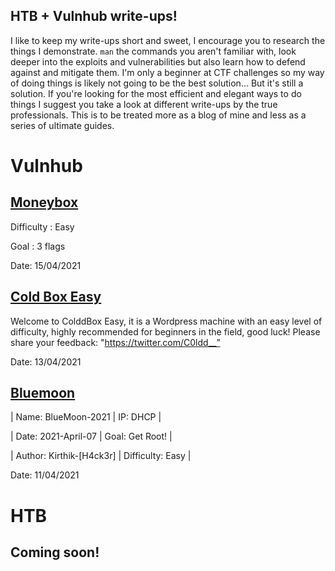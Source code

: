 ## HTB + Vulnhub write-ups!
I like to keep my write-ups short and sweet, I encourage you to research the things I demonstrate. ```man``` the commands you aren't familiar with, look deeper into the exploits and vulnerabilities but also learn how to defend against and mitigate them. I'm only a beginner at CTF challenges so my way of doing things is likely not going to be the best solution... But it's still a solution. If you're looking for the most efficient and elegant ways to do things I suggest you take a look at different write-ups by the true professionals. This is to be treated more as a blog of mine and less as a series of ultimate guides. 

# Vulnhub
## [Moneybox](Vulnhub/Moneybox/Moneybox.md)

Difficulty : Easy

Goal : 3 flags

Date: 15/04/2021
## [Cold Box Easy](Vulnhub/ColdBox-Easy/CBE.md)

Welcome to ColddBox Easy, it is a Wordpress machine with an easy level of difficulty, highly recommended for beginners in the field, good luck! Please share your feedback: "https://twitter.com/C0ldd__”

Date: 13/04/2021

## [Bluemoon](Vulnhub/Bluemoon/blue.md)

|   Name: BlueMoon-2021     |          IP: DHCP           |

|   Date: 2021-April-07     |        Goal: Get Root!      |

| Author: Kirthik-[H4ck3r]  |  Difficulty: Easy           |

Date: 11/04/2021


# HTB

## Coming soon!















